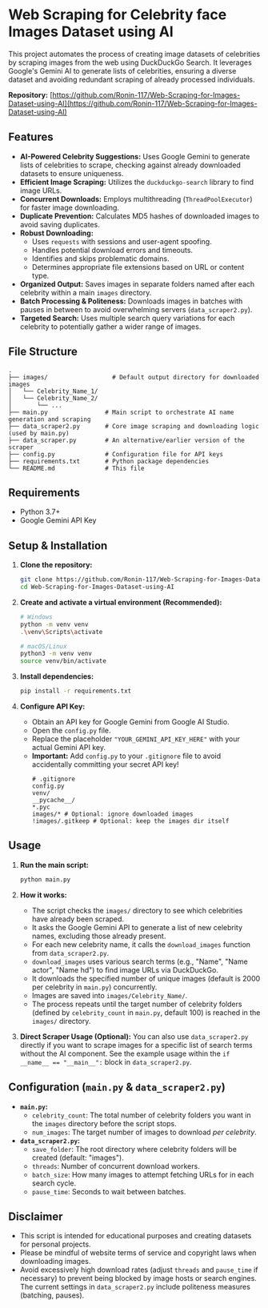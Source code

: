 # Web Scraping for Celebrity face Images Dataset using AI

This project automates the process of creating image datasets of celebrities by scraping images from the web using DuckDuckGo Search. It leverages Google's Gemini AI to generate lists of celebrities, ensuring a diverse dataset and avoiding redundant scraping of already processed individuals.

**Repository:** [https://github.com/Ronin-117/Web-Scraping-for-Images-Dataset-using-AI](https://github.com/Ronin-117/Web-Scraping-for-Images-Dataset-using-AI)

## Features

*   **AI-Powered Celebrity Suggestions:** Uses Google Gemini to generate lists of celebrities to scrape, checking against already downloaded datasets to ensure uniqueness.
*   **Efficient Image Scraping:** Utilizes the `duckduckgo-search` library to find image URLs.
*   **Concurrent Downloads:** Employs multithreading (`ThreadPoolExecutor`) for faster image downloading.
*   **Duplicate Prevention:** Calculates MD5 hashes of downloaded images to avoid saving duplicates.
*   **Robust Downloading:**
    *   Uses `requests` with sessions and user-agent spoofing.
    *   Handles potential download errors and timeouts.
    *   Identifies and skips problematic domains.
    *   Determines appropriate file extensions based on URL or content type.
*   **Organized Output:** Saves images in separate folders named after each celebrity within a main `images` directory.
*   **Batch Processing & Politeness:** Downloads images in batches with pauses in between to avoid overwhelming servers (`data_scraper2.py`).
*   **Targeted Search:** Uses multiple search query variations for each celebrity to potentially gather a wider range of images.

## File Structure

```
.
├── images/                  # Default output directory for downloaded images
│   └── Celebrity_Name_1/
│   └── Celebrity_Name_2/
│       └── ...
├── main.py                # Main script to orchestrate AI name generation and scraping
├── data_scraper2.py       # Core image scraping and downloading logic (used by main.py)
├── data_scraper.py        # An alternative/earlier version of the scraper
├── config.py              # Configuration file for API keys
├── requirements.txt       # Python package dependencies
└── README.md              # This file
```

## Requirements

*   Python 3.7+
*   Google Gemini API Key

## Setup & Installation

1.  **Clone the repository:**
    ```bash
    git clone https://github.com/Ronin-117/Web-Scraping-for-Images-Dataset-using-AI.git
    cd Web-Scraping-for-Images-Dataset-using-AI
    ```

2.  **Create and activate a virtual environment (Recommended):**
    ```bash
    # Windows
    python -m venv venv
    .\venv\Scripts\activate

    # macOS/Linux
    python3 -m venv venv
    source venv/bin/activate
    ```

3.  **Install dependencies:**
    ```bash
    pip install -r requirements.txt
    ```

4.  **Configure API Key:**
    *   Obtain an API key for Google Gemini from Google AI Studio.
    *   Open the `config.py` file.
    *   Replace the placeholder `"YOUR_GEMINI_API_KEY_HERE"` with your actual Gemini API key.
    *   **Important:** Add `config.py` to your `.gitignore` file to avoid accidentally committing your secret API key!
        ```
        # .gitignore
        config.py
        venv/
        __pycache__/
        *.pyc
        images/* # Optional: ignore downloaded images
        !images/.gitkeep # Optional: keep the images dir itself
        ```

## Usage

1.  **Run the main script:**
    ```bash
    python main.py
    ```

2.  **How it works:**
    *   The script checks the `images/` directory to see which celebrities have already been scraped.
    *   It asks the Google Gemini API to generate a list of new celebrity names, excluding those already present.
    *   For each new celebrity name, it calls the `download_images` function from `data_scraper2.py`.
    *   `download_images` uses various search terms (e.g., "Name", "Name actor", "Name hd") to find image URLs via DuckDuckGo.
    *   It downloads the specified number of unique images (default is 2000 per celebrity in `main.py`) concurrently.
    *   Images are saved into `images/Celebrity_Name/`.
    *   The process repeats until the target number of celebrity folders (defined by `celebrity_count` in `main.py`, default 100) is reached in the `images/` directory.

3.  **Direct Scraper Usage (Optional):**
    You can also use `data_scraper2.py` directly if you want to scrape images for a specific list of search terms without the AI component. See the example usage within the `if __name__ == "__main__":` block in `data_scraper2.py`.

## Configuration (`main.py` & `data_scraper2.py`)

*   **`main.py`:**
    *   `celebrity_count`: The total number of celebrity folders you want in the `images` directory before the script stops.
    *   `num_images`: The target number of images to download *per celebrity*.
*   **`data_scraper2.py`:**
    *   `save_folder`: The root directory where celebrity folders will be created (default: "images").
    *   `threads`: Number of concurrent download workers.
    *   `batch_size`: How many images to attempt fetching URLs for in each search cycle.
    *   `pause_time`: Seconds to wait between batches.

## Disclaimer

*   This script is intended for educational purposes and creating datasets for personal projects.
*   Please be mindful of website terms of service and copyright laws when downloading images.
*   Avoid excessively high download rates (adjust `threads` and `pause_time` if necessary) to prevent being blocked by image hosts or search engines. The current settings in `data_scraper2.py` include politeness measures (batching, pauses).

